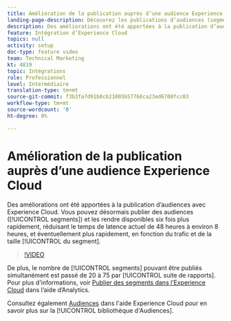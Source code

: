 ```yaml
---
title: Amélioration de la publication auprès d’une audience Experience Cloud
landing-page-description: Découvrez les publications d’audiences (segments) et rendez-les disponibles plus rapidement que jamais.
description: Des améliorations ont été apportées à la publication d’audiences avec Experience Cloud. Vous pouvez désormais publier des audiences (segments) et les rendre disponibles six fois plus rapidement, faisant ainsi passer le temps de latence de 48 heures à environ 8 heures, voire plus court encore en fonction du trafic et de la taille du segment.
feature: Intégration d’Experience Cloud
topics: null
activity: setup
doc-type: feature video
team: Technical Marketing
kt: 4819
topic: Intégrations
role: Professionnel
level: Intermédiaire
translation-type: tm+mt
source-git-commit: f3b3fa7d91b0cb21005b57768ca23ed6700fcc03
workflow-type: tm+mt
source-wordcount: '0'
ht-degree: 0%

---
```



# Amélioration de la publication auprès d’une audience Experience Cloud

Des améliorations ont été apportées à la publication d’audiences avec Experience Cloud. Vous pouvez désormais publier des audiences ([!UICONTROL segments]) et les rendre disponibles six fois plus rapidement, réduisant le temps de latence actuel de 48 heures à environ 8 heures, et éventuellement plus rapidement, en fonction du trafic et de la taille [!UICONTROL du segment].

>[!VIDEO](https://video.tv.adobe.com/v/32842/?quality=12)

De plus, le nombre de [!UICONTROL segments] pouvant être publiés simultanément est passé de 20 à 75 par [!UICONTROL suite de rapports].
Pour plus d’informations, voir [Publier des segments dans l’Experience Cloud](https://docs.adobe.com/content/help/fr-FR/analytics/components/segmentation/segmentation-workflow/seg-publish.html) dans l’aide d’Analytics.

Consultez également [Audiences](https://docs.adobe.com/content/help/fr-FR/core-services/interface/audiences/audience-library.html) dans l&#39;aide Experience Cloud pour en savoir plus sur la [!UICONTROL bibliothèque d&#39;Audiences].

